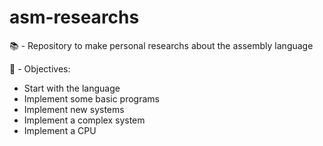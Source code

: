 # asm-researchs
📚 - Repository to make personal researchs about the assembly language 

🚀 - Objectives: 

* Start with the language 
* Implement some basic programs
* Implement new systems
* Implement a complex system
* Implement a CPU
